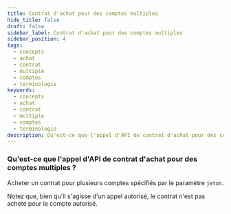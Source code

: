 ```yaml
---
title: Contrat d'achat pour des comptes multiples
hide_title: false
draft: false
sidebar_label: Contrat d'achat pour des comptes multiples
sidebar_position: 4
tags:
  - concepts
  - achat
  - contrat
  - multiple
  - comptes
  - terminologie
keywords:
  - concepts
  - achat
  - contrat
  - multiple
  - comptes
  - terminologie
description: Qu'est-ce que l'appel d'API de contrat d'achat pour des comptes multiples ?
---
```


### Qu'est-ce que l'appel d'API de contrat d'achat pour des comptes multiples ? 

Acheter un contrat pour plusieurs comptes spécifiés par le paramètre `jeton`.

Notez que, bien qu'il s'agisse d'un appel autorisé, le contrat n'est pas acheté pour le compte autorisé.

